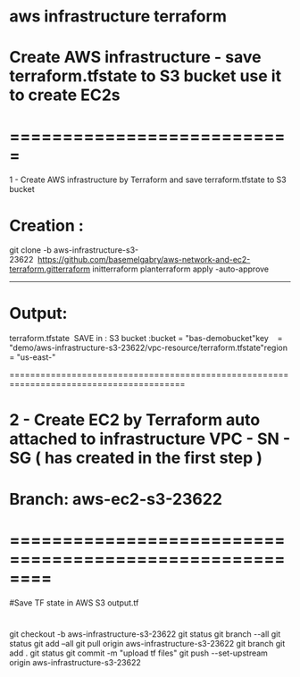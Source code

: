 # aws infrastructure terraform
# Create AWS infrastructure - save terraform.tfstate to S3 bucket  use it to create EC2s
# ===========================
1 - Create AWS infrastructure by Terraform and save terraform.tfstate to S3 bucket

# Creation :

git clone -b aws-infrastructure-s3-23622  https://github.com/basemelgabry/aws-network-and-ec2-terraform.gitterraform initterraform planterraform apply -auto-approve

-----------------------
# Output:
terraform.tfstate  SAVE in :
S3 bucket :bucket = "bas-demobucket"key    = "demo/aws-infrastructure-s3-23622/vpc-resource/terraform.tfstate"region = "us-east-"

========================================================================================

# 2 - Create EC2 by Terraform auto attached to infrastructure VPC - SN - SG ( has created in the first step )

# Branch: aws-ec2-s3-23622






# ========================================================
#Save TF state in AWS S3
output.tf
#
git checkout -b aws-infrastructure-s3-23622
git status
git branch --all
git status
git add –all
git pull origin  aws-infrastructure-s3-23622
git branch
git add .
git status
git commit -m "upload tf files"
git push --set-upstream origin aws-infrastructure-s3-23622
